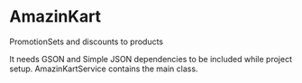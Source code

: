 # AmazinKart
PromotionSets and discounts to products

It needs GSON and Simple JSON dependencies to be included while project setup.
AmazinKartService contains the main class.
